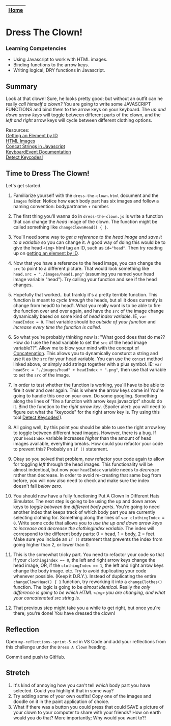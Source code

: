 [Home](../README.md)|
---|

# Dress The Clown!

### Learning Competencies

- Using Javascript to work with HTML images.
- Binding functions to the arrow keys.
- Writing logical, DRY functions in Javascript.

## Summary

Look at that clown! Sure, he looks pretty good; but without an outfit can he really _call himself a clown?_
You are going to write some JAVASCRIPT FUNCTIONS and bind them to the arrow keys on your keyboard. The *up and down arrow keys* will toggle between different parts of the clown, and the *left and right* arrow keys will cycle between different clothing options.

Resources:\
[Getting an Element by ID](https://www.w3schools.com/jsref/met_document_getelementbyid.asp)\
[HTML Images](https://www.w3schools.com/html/html_images.asp)\
[Concat Strings in Javascript](https://www.w3schools.com/jsref/jsref_concat_string.asp)\
[KeyboardEvent Documentation](https://www.w3schools.com/jsref/event_key_keycode.asp)\
[Detect Keycodes!](https://keycode.info/)

## Time to Dress The Clown!

Let's get started.

1. Familiarize yourself with the `dress-the-clown.html` document and the `images` folder. Notice how each body part has six images and follow a naming convention: bodypartname + number.

2. The first thing you'll wanna do in `dress-the-clown.js` is write a function that can change the *head* image of the clown. The function might be called something like `changeClownHead() { }`.  

3. You'll need some way to _get a reference to the head image and save it to a variable_ so you can change it. A good way of doing this would be to give the head `<img>` html tag an ID, such as `id="head"`. Then try reading up on [getting an element by ID](https://www.w3schools.com/jsref/met_document_getelementbyid.asp).

4. Now that you have a reference to the head image, you can change the `src` to point to a different picture. That would look something like `head.src = "./images/head1.png"` (assuming you named your head image variable "head"). Try calling your function and see if the head changes. 

5. Hopefully that worked.. but frankly it's a pretty terrible function. This function is meant to _cycle through_ the heads, but all it does currently is change from head0 to head1. What you really want is to be able to fire the function over and over again, and have the `src` of the image change dynamically based on some kind of _head index variable_. IE, `var headIndex = 0`. That variable should be *outside of your function* and _increase every time the function is called_. 

6. So what you're probably thinking now is: "What good does that do me?? How do I use the head variable to set the `src` of the head image variable??". Allow me to blow your mind with the concept of [Concatenation](https://www.w3schools.com/jsref/jsref_concat_string.asp). This allows you to dynamically consturct a string and use it as the `src` for your head variable. You can use the `concat` method linked above, or simply add strings together with a plus symbol. IE: `var headSrc = "./images/head" + headIndex + ".png"`, then use that variable to set the `src` of the image. 

7. In order to test whether the function is working, you'll have to be able to fire it over and over again. This is where the arrow keys come in! You're going to handle this one on your own. Do some googling. Something along the lines of "fire a function with arrow keys javascript" should do it. Bind the function to the *right arrow key*. (Spoiler alert: you will need to figure out what the "keycode" for the right arrow key is. Try using this tool [Detect Keycodes!](https://keycode.info/)).

8. All going well, by this point you should be able to use the right arrow key to toggle between different head images. However, there is a bug. If your `headIndex` variable increases _higher_ than the amount of head images available, everything breaks. How could you refactor your code to prevent this? Probably an `if ()` statement. 

9. Okay so you solved that problem, now refactor your code again to allow for toggling _left_ through the head images. This functionality will be almost indentical, but now your `headIndex` variable needs to _decrease_ rather than decrease. In order to avoid re-creating that same bug from before, you will now also need to check and make sure the index doesn't fall _below zero_. 

10. You should now have a fully functioning Put A Clown In Different Hats Simulator. The next step is going to be using the up and down arrow keys to *toggle between the different body parts*. You're going to need another index that keeps track of which body part you are currently selecting clothing for. Something along the lines of `var clothingIndex = 0`. Write some code that allows you to *use the up and down arrow keys to increase and decrease the clothingIndex variable*. The index will correspond to the different body parts: 0 = head, 1 = body, 2 = feet. Make sure you include an `if ()` statement that prevents the index from going higher than 2, or lower than 0. 

11. This is the somewhat tricky part. You need to refactor your code so that if your `clothingIndex == 0`, the left and right arrow keys change the head image, OR, if the `clothingIndex == 1`, the left and right arrow keys change the body image. etc. Try to avoid duplicating your code whenever possible. (Keep it D.R.Y.). Instead of duplicating the entire `changeClownHead() { }` function, try reworking it into a `changeClothes()` function. The logic is going to be _almost identical_. Really *the only difference is going to be which HTML `<img>` you are changing, and what your concatenated src string is.* 

12. That previous step might take you a while to get right, but once you're there; you're done! 
You have dressed the clown!

## Reflection

Open `my-reflections-sprint-5.md` in VS Code and add your reflections from this challenge under the `Dress A Clown` heading.

Commit and push to GitHub.

## Stretch

1. It's kind of annoying how you can't tell _which_ body part you have selected. Could you highlight that in some way?
2. Try adding some of your own outfits! Copy one of the images and doodle on it in the paint application of choice. 
3. What if there was a button you could press that could SAVE a picture of your clown to your computer to share with your friends? How on earth would you do that? More importantly; Why would you want to?!
